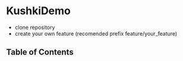 # KushkiDemo

- clone repository
- create your own feature (recomended prefix feature/your_feature)


## Table of Contents


